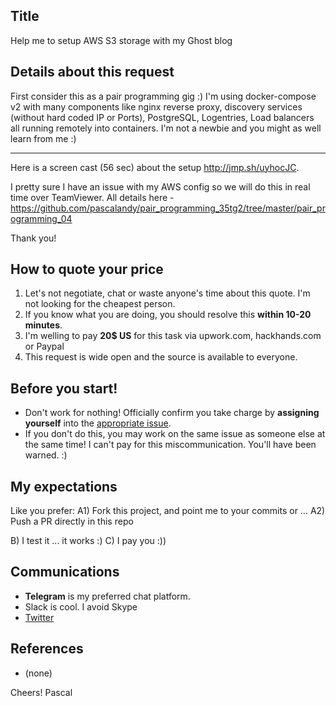 ## Title
Help me to setup AWS S3 storage with my Ghost blog

## Details about this request

First consider this as a pair programming gig :) I'm using docker-compose v2 with many components like nginx reverse proxy, discovery services (without hard coded IP or Ports), PostgreSQL, Logentries, Load balancers all running remotely into containers. I'm not a newbie and you might as well learn from me :)

***

Here is a screen cast (56 sec) about the setup http://jmp.sh/uyhocJC. 

I pretty sure I have an issue with my AWS config so we will do this in real time over TeamViewer. All details here - https://github.com/pascalandy/pair_programming_35tg2/tree/master/pair_programming_04

Thank you!

## How to quote your price

1. Let's not negotiate, chat or waste anyone's time about this quote. I'm not looking for the cheapest person.
2. If you know what you are doing, you should resolve this **within 10-20 minutes**.
3. I'm welling to pay **20$ US** for this task via upwork.com, hackhands.com or Paypal
4. This request is wide open and the source is available to everyone.

## Before you start!
- Don't work for nothing! Officially confirm you take charge by **assigning yourself** into the [appropriate issue](https://github.com/pascalandy/pairing-work/issues/).
- If you don't do this, you may work on the same issue as someone else at the same time! I can't pay for this miscommunication. You'll have been warned. :)

## My expectations

Like you prefer:
A1) Fork this project, and point me to your commits
or ...
A2) Push a PR directly in this repo

B) I test it ... it works :)
C) I pay you :))

## Communications
- **Telegram** is my preferred chat platform.
- Slack is cool. I avoid Skype
- [Twitter](https://twitter.com/_pascalandy)

## References
- (none)

Cheers!
Pascal